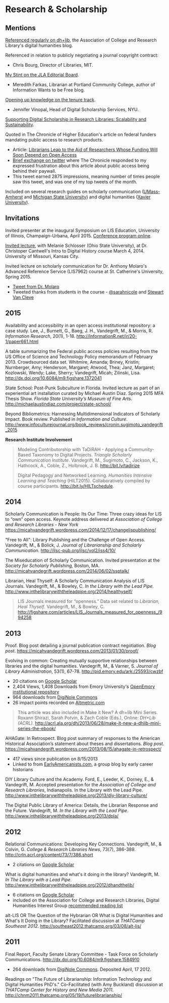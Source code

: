 Research & Scholarship
===========

Mentions
----
[Referenced regularly on dh+lib](https://www.google.com/search?q=site%3Aacrl.ala.org%2Fdh%2F+micah&ie=utf-8&oe=utf-8), the Association of College and Research Library's digital humanities blog.


Referenced in relation to publicly negotiating a journal copyright contract:
  * Chris Bourg, Director of Libraries, MIT. 

  [My Stint on the JLA Editorial Board](https://chrisbourg.wordpress.com/2013/03/29/my-stint-on-the-jla-editorial-board-a-few-clarifications/).
  
  * Meredith Farkas, Librarian at Portland Community College, author of Information Wants to be Free blog. 

  [Opening up knowledge on the tenure track](http://meredith.wolfwater.com/wordpress/2013/10/23/opening-up-knowledge-on-the-tenure-track/).
  
  * Jennifer Vinopal, Head of Digital Scholarship Services, NYU. 

  [Supporting Digital Scholarship in Research Libraries: Scalability and Sustainability](http://vinopal.org/2013/02/10/supporting-digital-scholarship-in-research-libraries-scalability-and-sustainability/).


Quoted in The Chronicle of Higher Education's article on federal funders mandating public access to research products.
  * Article: [Librarians Leap to the Aid of Researchers Whose Funding Will Soon Depend on Open Access](http://chronicle.com/article/Librarians-Leap-to-the-Aid-of/231997)
  * [Brief exchange on twitter](https://twitter.com/micahvandegrift/status/626775312756551680) where The Chronicle responded to my expressed frustration about this article about public access being behind their paywall.
  * This tweet earned 2875 impressions, meaning number of times people saw this tweet, and was one of my top tweets of the month.


Included on several research guides on scholarly communication ([UMass-Amherst](http://library.umass.edu/locations/sc/negotiating-your-publication-agreement/) and [Michigan State University](http://www.lib.msu.edu/about/collections/scholcomm/solutions/)) and digital humanities ([Xavier University](http://libguides.xavier.edu/c.php?g=203295&p=1341452)).

Invitations
----  
Invited presenter at the inaugural Symposium on LIS Education, University of Illinois, Champaign-Urbana, April 2015. [Conference program online](https://lisedsymposium.wordpress.com/program/).

[Invited lecture](http://christopherdcantwell.org/HIST497s14/?p=67), with Melanie Schlosser (Ohio State University), at Dr. Christoper Cantwell's Intro to Digital History course March 4, 2014. University of Missouri, Kansas City.

Invited lecture on scholarly communication for Dr. Anthony Molaro's Advanced Reference Service (LIS7962) course at St. Catherine's University, Spring 2015.
  * [Tweet from Dr. Molaro](https://twitter.com/infoactivist/status/563150164676726785)
  * Tweeted thanks from students in the course - [@sarahnicole](https://twitter.com/bibliosarahnt/status/563176067226038275) and [Stewart Van Cleve](https://twitter.com/LandoLoves/status/563153287130521601)


2015
----

Availability and accessibility in an open access institutional
repository: a case study. Lee, J., Burnett, G., Baeg, J. H., Vandegrift,
M., & Morris, R. *Information Research*, 20(1), 1-18.
http://InformationR.net/ir/20-1/paper661.html

A table summarizing the Federal public access policies resulting from the US Office of Science and Technology Policy memorandum of February 2013. Crowdsourced data set. Whitmire, Amanda; Briney, Kristin; Nurnberger, Amy; Henderson, Margaret; Atwood, Thea; Janz, Margaret; Kozlowski, Wendy; Lake, Sherry; Vandegrift, Micah; Zilinski, Lisa. http://dx.doi.org/10.6084/m9.figshare.1372041

State School: Post-Punk Subculture in Florida. Invited lecture as part of an experiential art installation curated by Michael Austin Diaz. Spring 2015 MFA Thesis Show. *Florida State University’s Museum of Fine Arts*.
http://michaelaustindiaz.com/project/state-school/

Beyond Bibliometrics: Harnessing Multidimensional Indicators of Scholarly Impact. 
Book review. Published in *Information and Culture*. http://www.infoculturejournal.org/book_reviews/cronin.sugimoto_vandegrift_2015

**Research Institute Involvement**

> Modeling Contributorship with TaDiRAH - Applying a Community-Based
> Taxonomy to Digital Projects. *Triangle Scholarly Communication
> Institute*. Vandegrift, M., Sugimoto, C., Jackson, K., Hathcock, A.,
> Coble, Z., Holbrook, J. B. http://bit.ly/tadirize
>
> Digital Pedagogy and Networked Learning. *Humanities Intensive
> Learning and Teaching* (HILT2015). Collaboratively compiled by course
> participants. http://bit.ly/HILTschedule.

2014
----

Scholarly Communication is People: Its Our Time: Three crazy ideas for
LIS to “own” open access. Keynote address delivered at *Association of
College and Research Libraries - New York*
https://micahvandegrift.wordpress.com/2014/12/17/changelispublishing/

"Free to All": Library Publishing and the Challenge of Open Access.
Vandegrift, M., & Bolick, J. *Journal of Librarianship and Scholarly
Communication.* http://jlsc-pub.org/jlsc/vol2/iss4/10/

The Miseducation of Scholarly Communication. Invited presentation at the
*Society for Scholarly Publishing,* Boston, MA.
http://micahvandegrift.wordpress.com/2014/06/02/ssptalk/

Librarian, Heal Thyself: A Scholarly Communication Analysis of LIS
Journals. Vandegrift, M., & Bowley, C. *In the Library with the Lead
Pipe.* http://www.inthelibrarywiththeleadpipe.org/2014/healthyself/

> LIS Journals measured for “openness.” Data set related to *Librarian, Heal Thyself*. Vandegrift, M., & Bowley, C. http://figshare.com/articles/LIS_Journals_measured_for_openness_/994258

2013
----

Proof. Blog post detailing a journal publication contract negotiation.
*Blog post*. https://micahvandegrift.wordpress.com/2013/01/30/proof/

Evolving in common: Creating mutually supportive relationships between
libraries and the digital humanities. Vandegrift, M., & Varner, S.
*Journal of Library Administration*, 53(1), 67-78.
http://pid.emory.edu/ark:/25593/cwzbf

  * 20 citations on [Google Scholar](https://scholar.google.com/citations?view_op=view_citation&hl=en&user=biw5nLcAAAAJ&authuser=1&citation_for_view=biw5nLcAAAAJ:zYLM7Y9cAGgC)
  * 2,404 Views, 1,408 Downloads from Emory University's [OpenEmory institutional repository](https://open.library.emory.edu/publications/emory:cwzbf/)
  * 964 downloads from [DigiNole Commons](http://diginole.lib.fsu.edu/library_faculty_publications/4/)
  * 26 impact points recorded on [Altmetric.com](http://www.altmetric.com/details/1202909)

> This article was also included in Make it New? A dh+lib Mini Series.
> Roxann Shirazi, Sarah Potvin, & Zach Coble (Eds.), Online: *DH+Lib
> (ACRL).*
> http://acrl.ala.org/dh/2013/06/28/make-it-new-a-dhlib-mini-series-the-ebook/

AHAGate: In Retrospect. Blog post summary of responses to the American
Historical Association’s statement about theses and dissertations.
*Blog post*.
https://micahvandegrift.wordpress.com/2013/08/15/ahagate-in-retrospect/

 * 417 views since publication on 8/15/2013
 * Linked to from [EarlyAmericanists.com](http://earlyamericanists.com/2013/08/18/the-week-in-early-american-history-31/), a group blog by early career historians

DIY Library Culture and the Academy. Ford, E., Leeder, K., Dorney, E., &
Vandegrift, M. Accepted presentation for the *Association of College and Research
Libraries*, Indianapolis. In the Library with the Lead Pipe.
http://www.inthelibrarywiththeleadpipe.org/2013/diy-library-culture/

The Digital Public Library of America: Details, the Librarian Response
and the Future. Vandegrift, M. *In the Library with the Lead Pipe*.
http://www.inthelibrarywiththeleadpipe.org/2013/dpla/

2012
----

Relational Communications: Developing Key Connections. Vandegrift, M., &
Colvin, G. *College & Research Libraries News*, 73(7), 386-389.
http://crln.acrl.org/content/73/7/386.short

  * 2 citations on [Google Scholar](https://scholar.google.com/citations?view_op=view_citation&hl=en&user=biw5nLcAAAAJ&authuser=1&citation_for_view=biw5nLcAAAAJ:9yKSN-GCB0IC)

What is digital humanities and what's it doing in the library?
Vandegrift, M. *In The Library with a Lead Pipe.*
http://www.inthelibrarywiththeleadpipe.org/2012/dhandthelib/

  * 6 citations on [Google Scholar](https://scholar.google.com/citations?view_op=view_citation&hl=en&user=biw5nLcAAAAJ&authuser=1&citation_for_view=biw5nLcAAAAJ:qjMakFHDy7sC)
  * included on the Association for College and Research Libraries, Digital Humanities Interest Group [recommended reading list](http://acrl.ala.org/dh/dh101/readings/)

alt-LIS OR The Question of the Hybrarian OR What is Digital Humanities
and What's It Doing in the Library? Facilitated discussion at *THATCamp
Southeast* *2012*. http://southeast2012.thatcamp.org/03/08/alt-lis/

2011
----

Final Report, Faculty Senate Library Committee - Task Force on Scholarly
Communications. http://dx.doi.org/10.6084/m9.figshare.1584910

  * 264 downloads from [DigiNole Commons](http://diginole.lib.fsu.edu/library_faculty_publications/2/). Deposited April, 17 2012.

Readings on "The Future of Librarianship: Information Technology and
Digital Humanities PhD's." Co-Facilitated (with Amy Buckland) discussion
at *THATCamp Center for History and New Media 2011*.
http://chnm2011.thatcamp.org/05/19/futurelibrarianship/
